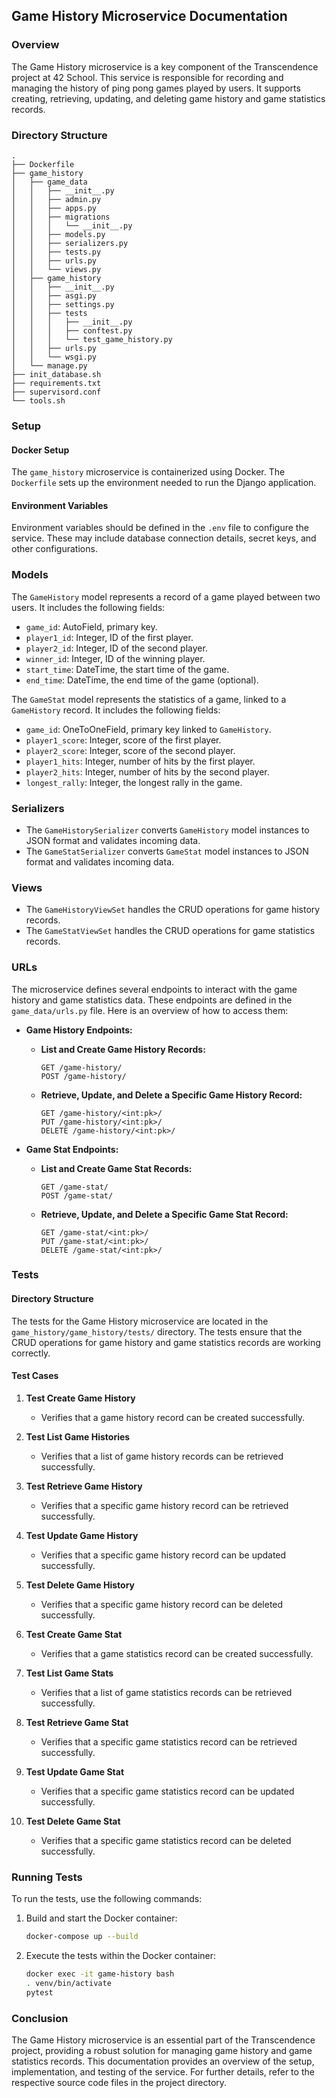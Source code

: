 ## Game History Microservice Documentation

### Overview

The Game History microservice is a key component of the Transcendence project at 42 School. This service is responsible for recording and managing the history of ping pong games played by users. It supports creating, retrieving, updating, and deleting game history and game statistics records.

### Directory Structure

```
.
├── Dockerfile
├── game_history
│   ├── game_data
│   │   ├── __init__.py
│   │   ├── admin.py
│   │   ├── apps.py
│   │   ├── migrations
│   │   │   └── __init__.py
│   │   ├── models.py
│   │   ├── serializers.py
│   │   ├── tests.py
│   │   ├── urls.py
│   │   └── views.py
│   ├── game_history
│   │   ├── __init__.py
│   │   ├── asgi.py
│   │   ├── settings.py
│   │   ├── tests
│   │   │   ├── __init__.py
│   │   │   ├── conftest.py
│   │   │   └── test_game_history.py
│   │   ├── urls.py
│   │   └── wsgi.py
│   └── manage.py
├── init_database.sh
├── requirements.txt
├── supervisord.conf
└── tools.sh
```

### Setup

#### Docker Setup

The `game_history` microservice is containerized using Docker. The `Dockerfile` sets up the environment needed to run the Django application.

#### Environment Variables

Environment variables should be defined in the `.env` file to configure the service. These may include database connection details, secret keys, and other configurations.

### Models

The `GameHistory` model represents a record of a game played between two users. It includes the following fields:

- `game_id`: AutoField, primary key.
- `player1_id`: Integer, ID of the first player.
- `player2_id`: Integer, ID of the second player.
- `winner_id`: Integer, ID of the winning player.
- `start_time`: DateTime, the start time of the game.
- `end_time`: DateTime, the end time of the game (optional).

The `GameStat` model represents the statistics of a game, linked to a `GameHistory` record. It includes the following fields:

- `game_id`: OneToOneField, primary key linked to `GameHistory`.
- `player1_score`: Integer, score of the first player.
- `player2_score`: Integer, score of the second player.
- `player1_hits`: Integer, number of hits by the first player.
- `player2_hits`: Integer, number of hits by the second player.
- `longest_rally`: Integer, the longest rally in the game.

### Serializers

- The `GameHistorySerializer` converts `GameHistory` model instances to JSON format and validates incoming data.
- The `GameStatSerializer` converts `GameStat` model instances to JSON format and validates incoming data.

### Views

- The `GameHistoryViewSet` handles the CRUD operations for game history records.
- The `GameStatViewSet` handles the CRUD operations for game statistics records.

### URLs

The microservice defines several endpoints to interact with the game history and game statistics data. These endpoints are defined in the `game_data/urls.py` file. Here is an overview of how to access them:

- **Game History Endpoints:**
  - **List and Create Game History Records:**
    ```
    GET /game-history/
    POST /game-history/
    ```
  - **Retrieve, Update, and Delete a Specific Game History Record:**
    ```
    GET /game-history/<int:pk>/
    PUT /game-history/<int:pk>/
    DELETE /game-history/<int:pk>/
    ```

- **Game Stat Endpoints:**
  - **List and Create Game Stat Records:**
    ```
    GET /game-stat/
    POST /game-stat/
    ```
  - **Retrieve, Update, and Delete a Specific Game Stat Record:**
    ```
    GET /game-stat/<int:pk>/
    PUT /game-stat/<int:pk>/
    DELETE /game-stat/<int:pk>/
    ```

### Tests

#### Directory Structure

The tests for the Game History microservice are located in the `game_history/game_history/tests/` directory. The tests ensure that the CRUD operations for game history and game statistics records are working correctly.

#### Test Cases

1. **Test Create Game History**
   - Verifies that a game history record can be created successfully.

2. **Test List Game Histories**
   - Verifies that a list of game history records can be retrieved successfully.

3. **Test Retrieve Game History**
   - Verifies that a specific game history record can be retrieved successfully.

4. **Test Update Game History**
   - Verifies that a specific game history record can be updated successfully.

5. **Test Delete Game History**
   - Verifies that a specific game history record can be deleted successfully.

6. **Test Create Game Stat**
   - Verifies that a game statistics record can be created successfully.

7. **Test List Game Stats**
   - Verifies that a list of game statistics records can be retrieved successfully.

8. **Test Retrieve Game Stat**
   - Verifies that a specific game statistics record can be retrieved successfully.

9. **Test Update Game Stat**
   - Verifies that a specific game statistics record can be updated successfully.

10. **Test Delete Game Stat**
    - Verifies that a specific game statistics record can be deleted successfully.

### Running Tests

To run the tests, use the following commands:

1. Build and start the Docker container:
   ```sh
   docker-compose up --build
   ```

2. Execute the tests within the Docker container:
   ```sh
   docker exec -it game-history bash
   . venv/bin/activate
   pytest
   ```

### Conclusion

The Game History microservice is an essential part of the Transcendence project, providing a robust solution for managing game history and game statistics records. This documentation provides an overview of the setup, implementation, and testing of the service. For further details, refer to the respective source code files in the project directory.
